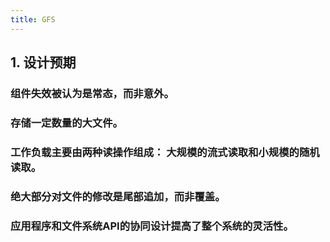 ```yaml
---
title: GFS
---
```


## 1. 设计预期
### 组件失效被认为是常态，而非意外。
### 存储一定数量的大文件。
### 工作负载主要由两种读操作组成： 大规模的流式读取和小规模的随机读取。
### 绝大部分对文件的修改是尾部追加，而非覆盖。
### 应用程序和文件系统API的协同设计提高了整个系统的灵活性。
